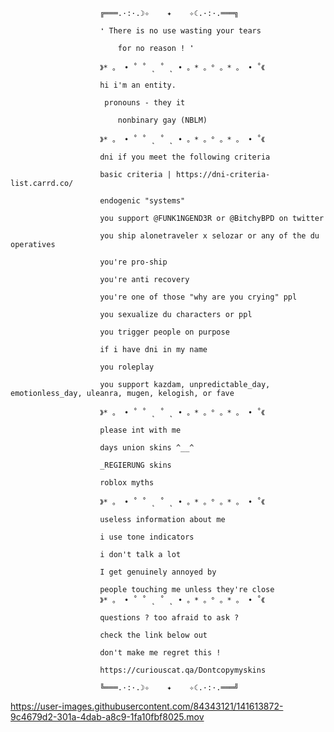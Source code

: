 						╔═══.·:·.☽✧    ✦    ✧☾.·:·.═══╗	

						❛ There is no use wasting your tears

							for no reason ! ❜

						》* 。 • ˚ ˚ ˛ ˚ ˛ • 。* 。° 。* 。 • ˚《
						
						hi i'm an entity.
						
						 pronouns - they it
							 
							nonbinary gay (NBLM)
								
						》* 。 • ˚ ˚ ˛ ˚ ˛ • 。* 。° 。* 。 • ˚《
						
						dni if you meet the following criteria
							
						basic criteria | https://dni-criteria-list.carrd.co/
							
						endogenic "systems"
							
						you support @FUNK1NGEND3R or @BitchyBPD on twitter
							
						you ship alonetraveler x selozar or any of the du operatives
							
						you're pro-ship 
						
						you're anti recovery
						
						you're one of those "why are you crying" ppl
						
						you sexualize du characters or ppl
						
						you trigger people on purpose
						
						if i have dni in my name
						
						you roleplay
						
						you support kazdam, unpredictable_day, emotionless_day, uleanra, mugen, kelogish, or fave
						
						》* 。 • ˚ ˚ ˛ ˚ ˛ • 。* 。° 。* 。 • ˚《
						
						please int with me
						
						days union skins ^__^
						
						_REGIERUNG skins
					 
						roblox myths
					 
						》* 。 • ˚ ˚ ˛ ˚ ˛ • 。* 。° 。* 。 • ˚《
						
						useless information about me

						i use tone indicators
						
						i don't talk a lot
						
						I get genuinely annoyed by 
						
						people touching me unless they're close
						》* 。 • ˚ ˚ ˛ ˚ ˛ • 。* 。° 。* 。 • ˚《
						
						questions ? too afraid to ask ?
						
						check the link below out
						
						don't make me regret this !
						
						https://curiouscat.qa/Dontcopymyskins
						
						╚═══.·:·.☽✧    ✦    ✧☾.·:·.═══╝

						
						


https://user-images.githubusercontent.com/84343121/141613872-9c4679d2-301a-4dab-a8c9-1fa10fbf8025.mov



				
																																
